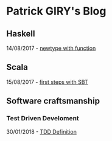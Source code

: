 # Patrick GIRY's Blog

## Haskell

14/08/2017 - [newtype with function](https://github.com/PatrickGIRY/NewtypeFunc)

## Scala

15/08/2017 - [first steps with SBT](scala/sbt/first-steps-with-sbt.md) 

## Software craftsmanship

### Test Driven Develoment

30/01/2018 - [TDD Definition](SoftwareCraftsmanship/TestDrivenDevelopment/TDD_definition.md)

